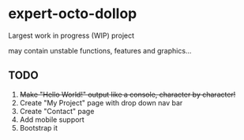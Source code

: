 # expert-octo-dollop

Largest work in progress (WIP) project

may contain unstable functions, features and graphics...



## TODO
1) ~~Make "Hello World!" output like a console, character by character!~~
2) Create "My Project" page with drop down nav bar
3) Create "Contact" page
4) Add mobile support
5) Bootstrap it


